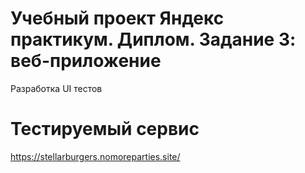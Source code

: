 # Учебный проект Яндекс практикум.  Диплом. Задание 3: веб-приложение

Разработка UI тестов 

# Тестируемый сервис
https://stellarburgers.nomoreparties.site/

